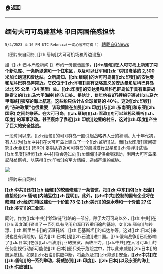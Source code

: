 ###  [:house:返回](README.md)
---


## 缅甸大可可岛建基地 印日两国倍感担忧
`5/4/2023 4:16 PM UTC Rebecca(一切心皆不可得！）` [轉載自GNews](https://gnews.org/articles/1275123)

       

（图片来自网络, [[zh:缅甸]]大可可机场和周边设施）

据《[[zh:日本产经新闻]]》​​​​​​​​​​​​​​​​​​​​​​​​​布的一份报告显示，**[[zh:缅甸]]在大可可岛上新建了两个新机库、一条新堤道和一个住宅区，以及可以让军用[[zh:飞机]]降落的 2,300 米加长跑道和雷达站。众所周知，[[zh:缅甸]]的大可可岛离[[zh:印度]]的安达曼和尼科巴群岛非常近。它仅位于[[zh:印度]]具有战略意义的安达曼和尼科巴群岛以北 55 公里（34 英里）处。[[zh:印度]]的安达曼和尼科巴群岛位于具有重要战略意义的[[zh:马六甲海峡]]的入口处。据估计，每年约有9万艘船只通过[[zh:马六甲海峡]]狭窄的海上航道。这些船只估计占全球贸易的 40%。这对[[zh:印度]]的“东进政策”也很重要，该政策旨在加强[[zh:印度]]与[[zh:东南亚]]和东亚[[zh:国家]]之间的联系。在大可可岛，[[zh:缅甸]][[zh:军政]]府可以监视及窃听[[zh:印度]]的军事活动。甚至轰炸了靠近[[zh:印度]]边境的村庄，这对[[zh:印度]]产生了巨大的安全挑战。**

一段时间以来，[[zh:缅甸]]的可可群岛一直引起战略界人士的猜测。九十年代初，有人认为[[zh:中共]]在大可可岛上建立了一个[[zh:监听]]站。而[[zh:印度]]空间研究[[zh:组织]] (ISRO) 定期从靠近可可群岛的海域进行卫星和[[zh:导弹]]试验。[[zh:印度]]担忧[[zh:中共]]将会通过向[[zh:缅甸]]提供金钱援助，利用大可可岛来起降侦察机，以获得[[zh:印度]]的军方情报，造成严重的威胁。

  
![](https://i.imgur.com/mwXjC6n.jpg)
      

（图片来自网络）

**[[zh:中共]]还在[[zh:缅甸]]的皎漂修建了一条管道，把[[zh:中东]]的[[zh:石油]]直接经[[zh:缅甸]]内陆运往[[zh:昆明]]。此外，[[zh:中共]]控制的国有企业将在皎漂[[zh:经济]]特区建设一个价值 73 亿[[zh:美元]]的深水港和一个价值 27 亿[[zh:美元]]的工业区。**

同时，作为[[zh:中共]]“珍珠链”战略的一部分，除了大可可岛以外，[[zh:中共]]在[[zh:印度洋]]建设了一系列具有民用和军用双重用途的基地，如[[zh:缅甸]]的皎漂、[[zh:斯里兰卡]]的汉班托塔、[[zh:巴基斯坦]]的瓜达尔等。这对[[zh:日本]]来说也是有风险的，因为[[zh:日本]]是[[zh:石油]]进口国。[[zh:俄乌战争]]已经影响了[[zh:日本]]在俄[[zh:石油]]行业的投资，面临压力。[[zh:中共]]在大可可岛上的任何监视行动都可能使[[zh:日本]]船只处于危险之中，并以此来威胁[[zh:日本]]的航运航线。如果[[zh:石油]]供应中断，将会危及其[[zh:能源]]安全。**[[zh:中共]]在[[zh:缅甸]]的一系列举动，将威胁到[[zh:印度]]、[[zh:日本]]以及东亚的海上[[zh:供应链]]。**

